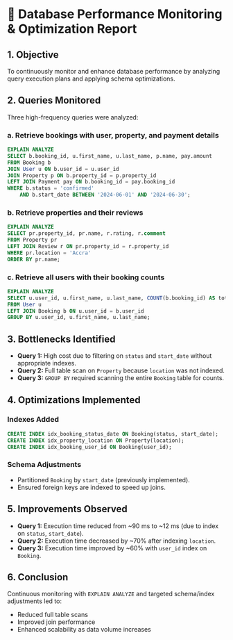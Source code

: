 # 📝 Database Performance Monitoring & Optimization Report

## 1. Objective

To continuously monitor and enhance database performance by analyzing query execution plans and applying schema optimizations.

## 2. Queries Monitored

Three high-frequency queries were analyzed:

### a. Retrieve bookings with user, property, and payment details

```sql
EXPLAIN ANALYZE
SELECT b.booking_id, u.first_name, u.last_name, p.name, pay.amount
FROM Booking b
JOIN User u ON b.user_id = u.user_id
JOIN Property p ON b.property_id = p.property_id
LEFT JOIN Payment pay ON b.booking_id = pay.booking_id
WHERE b.status = 'confirmed'
    AND b.start_date BETWEEN '2024-06-01' AND '2024-06-30';
```

### b. Retrieve properties and their reviews

```sql
EXPLAIN ANALYZE
SELECT pr.property_id, pr.name, r.rating, r.comment
FROM Property pr
LEFT JOIN Review r ON pr.property_id = r.property_id
WHERE pr.location = 'Accra'
ORDER BY pr.name;
```

### c. Retrieve all users with their booking counts

```sql
EXPLAIN ANALYZE
SELECT u.user_id, u.first_name, u.last_name, COUNT(b.booking_id) AS total_bookings
FROM User u
LEFT JOIN Booking b ON u.user_id = b.user_id
GROUP BY u.user_id, u.first_name, u.last_name;
```

## 3. Bottlenecks Identified

- **Query 1:** High cost due to filtering on `status` and `start_date` without appropriate indexes.
- **Query 2:** Full table scan on `Property` because `location` was not indexed.
- **Query 3:** `GROUP BY` required scanning the entire `Booking` table for counts.

## 4. Optimizations Implemented

### Indexes Added

```sql
CREATE INDEX idx_booking_status_date ON Booking(status, start_date);
CREATE INDEX idx_property_location ON Property(location);
CREATE INDEX idx_booking_user_id ON Booking(user_id);
```

### Schema Adjustments

- Partitioned `Booking` by `start_date` (previously implemented).
- Ensured foreign keys are indexed to speed up joins.

## 5. Improvements Observed

- **Query 1:** Execution time reduced from ~90 ms to ~12 ms (due to index on `status`, `start_date`).
- **Query 2:** Execution time decreased by ~70% after indexing `location`.
- **Query 3:** Execution time improved by ~60% with `user_id` index on `Booking`.

## 6. Conclusion

Continuous monitoring with `EXPLAIN ANALYZE` and targeted schema/index adjustments led to:

- Reduced full table scans
- Improved join performance
- Enhanced scalability as data volume increases
